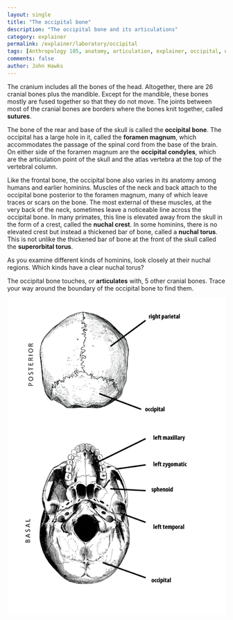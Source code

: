 ```yaml
---
layout: single 
title: "The occipital bone" 
description: "The occipital bone and its articulations" 
category: explainer
permalink: /explainer/laboratory/occipital
tags: [Anthropology 105, anatomy, articulation, explainer, occipital, nuchal crest, nuchal torus, laboratory] 
comments: false 
author: John Hawks 
---
```


The cranium includes all the bones of the head. Altogether, there are 26 cranial bones plus the mandible. Except for the mandible, these bones mostly are fused together so that they do not move. The joints between most of the cranial bones are borders where the bones knit together, called <strong>sutures</strong>. 

The bone of the rear and base of the skull is called the <strong>occipital bone</strong>. The occipital has a large hole in it, called the <strong>foramen magnum</strong>, which accommodates the passage of the spinal cord from the base of the brain. On either side of the foramen magnum are the <strong>occipital condyles</strong>, which are the articulation point of the skull and the atlas vertebra at the top of the vertebral column. 

Like the frontal bone, the occipital bone also varies in its anatomy among humans and earlier hominins. Muscles of the neck and back attach to the occipital bone posterior to the foramen magnum, many of which leave traces or scars on the bone. The most external of these muscles, at the very back of the neck, sometimes leave a noticeable line across the occipital bone. In many primates, this line is elevated away from the skull in the form of a crest, called the <strong>nuchal crest</strong>. In some hominins, there is no elevated crest but instead a thickened bar of bone, called a <strong>nuchal torus</strong>. This is not unlike the thickened bar of bone at the front of the skull called the <strong>superorbital torus</strong>.

As you examine different kinds of hominins, look closely at their nuchal regions. Which kinds have a clear nuchal torus?

The occipital bone touches, or <strong>articulates</strong> with, 5 other cranial bones. Trace your way around the boundary of the occipital bone to find them. 




<div class="middle-picture">
<img src="/graphics/cranium_basal_posterior_labeled_2010.png" />
</div>


